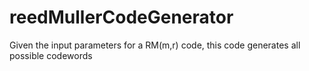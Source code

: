 # reedMullerCodeGenerator
Given the input parameters for a RM(m,r) code, this code generates all possible codewords

